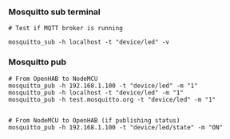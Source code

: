 ### Mosquitto sub terminal

````
# Test if MQTT broker is running

mosquitto_sub -h localhost -t "device/led" -v
````


### Mosquitto pub
````
# From OpenHAB to NodeMCU
mosquitto_pub -h 192.168.1.100 -t "device/led" -m "1"
mosquitto_pub -h localhost -t "device/led" -m "1"
mosquitto_pub -h test.mosquitto.org -t "device/led" -m "1"


# From NodeMCU to OpenHAB (if publishing status)
mosquitto_pub -h 192.168.1.100 -t "device/led/state" -m "ON"

````
